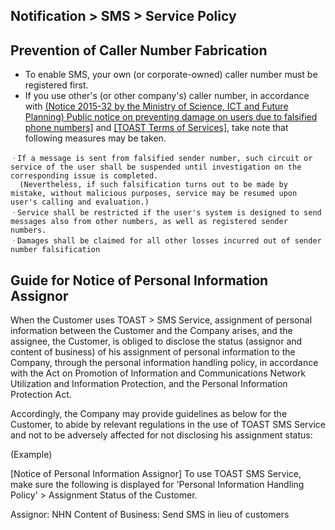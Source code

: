## Notification > SMS > Service Policy

## Prevention of Caller Number Fabrication 
+ To enable SMS, your own (or corporate-owned) caller number must be registered first. 
+ If you use other's (or other company's) caller number,  in accordance with <a href="https://www.msit.go.kr/web/msipContents/contentsView.do?cateId=mssw352&artId=1259891" target="_blank">(Notice 2015-32 by the Ministry of Science, ICT and Future Planning) Public notice on preventing damage on users due to falsified phone numbers]</a> and <a href="https://www.toast.com/terms/terms-service" target="_blank">[TOAST Terms of Services]</a>, take note that following measures may be taken. 

```
ㆍIf a message is sent from falsified sender number, such circuit or service of the user shall be suspended until investigation on the corresponding issue is completed. 
  (Nevertheless, if such falsification turns out to be made by mistake, without malicious purposes, service may be resumed upon user's calling and evaluation.)
ㆍService shall be restricted if the user's system is designed to send messages also from other numbers, as well as registered sender numbers.  
ㆍDamages shall be claimed for all other losses incurred out of sender number falsification
```

## Guide for Notice of Personal Information Assignor 

When the Customer uses TOAST > SMS Service, assignment of personal information between the Customer and the Company arises, and the assignee, the Customer, is obliged to disclose the status (assignor and content of business) of his assignment of personal information to the Company, through the personal information handling policy, in accordance with the Act on Promotion of Information and Communications Network Utilization and Information Protection, and the Personal Information Protection Act. 

Accordingly, the Company may provide guidelines as below for the Customer, to abide by relevant regulations in the use of TOAST SMS Service and not to be adversely affected for not disclosing his assignment status:

(Example)

[Notice of Personal Information Assignor] 
To use TOAST SMS Service, make sure the following is displayed for 'Personal Information Handling Policy' > Assignment Status of the Customer.

Assignor: NHN 
Content of Business: Send SMS in lieu of customers


